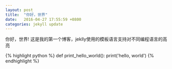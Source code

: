 ```yaml
---
layout: post
title:  "你好，世界"
date:   2016-04-27 17:55:59 +0800
categories: jekyll update
---
```

你好，世界! 这是我的第一个博客，jeklly使用的模板语言支持对不同编程语言的高亮

{% highlight python %}
def print_hello_world():
    print('hello, world')
{% endhighlight %}
